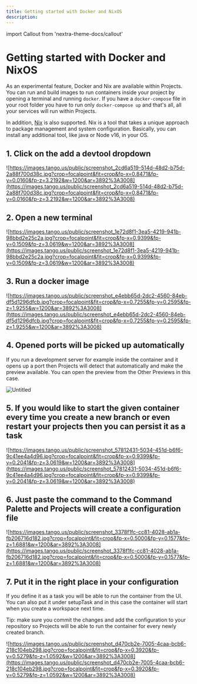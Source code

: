 ```yaml
---
title: Getting started with Docker and NixOS
description:
---
```


import Callout from 'nextra-theme-docs/callout'

# Getting started with Docker and NixOS

As an experimental feature, Docker and Nix are available within Projects. You can run and build images to run containers inside your project by opening a terminal and running `docker`. If you have a `docker-compose` file in your root folder you have to run only `docker-compose up` and that's all, all your services will run within Projects.

In addition, [Nix](https://nixos.org/) is also supported. Nix is a tool that takes a unique approach to package management and system configuration. Basically, you can install any additional tool, like java or Node v16, in your OS.

## 1. Click on the add a devtool dropdown

![https://images.tango.us/public/screenshot_2cd6a519-514d-48d2-b75d-2a88f700d38c.jpg?crop=focalpoint&fit=crop&fp-x=0.8471&fp-y=0.0160&fp-z=3.2192&w=1200&ar=3892%3A3008](https://images.tango.us/public/screenshot_2cd6a519-514d-48d2-b75d-2a88f700d38c.jpg?crop=focalpoint&fit=crop&fp-x=0.8471&fp-y=0.0160&fp-z=3.2192&w=1200&ar=3892%3A3008)

## 2. Open a new terminal

![https://images.tango.us/public/screenshot_1e72d8f1-3ea5-4219-941b-98bbd2e25c2a.jpg?crop=focalpoint&fit=crop&fp-x=0.9399&fp-y=0.1509&fp-z=3.0619&w=1200&ar=3892%3A3008](https://images.tango.us/public/screenshot_1e72d8f1-3ea5-4219-941b-98bbd2e25c2a.jpg?crop=focalpoint&fit=crop&fp-x=0.9399&fp-y=0.1509&fp-z=3.0619&w=1200&ar=3892%3A3008)

## 3. Run a docker image

![https://images.tango.us/public/screenshot_e4ebb65d-2dc2-4560-84eb-df5d1296dfcb.jpg?crop=focalpoint&fit=crop&fp-x=0.7255&fp-y=0.2595&fp-z=1.9255&w=1200&ar=3892%3A3008](https://images.tango.us/public/screenshot_e4ebb65d-2dc2-4560-84eb-df5d1296dfcb.jpg?crop=focalpoint&fit=crop&fp-x=0.7255&fp-y=0.2595&fp-z=1.9255&w=1200&ar=3892%3A3008)

## 4. Opened ports will be picked up automatically

If you run a development server for example inside the container and it opens up a port then Projects will detect that automatically and make the preview available. You can open the preview from the Other Previews in this case.

![Untitled](https://s3-us-west-2.amazonaws.com/secure.notion-static.com/3a225439-9c75-4f67-a1f6-5946a097e3d8/Untitled.jpg)

## 5. If you would like to start the given container every time you create a new branch or even restart your projects then you can persist it as a task

![https://images.tango.us/public/screenshot_57812431-5034-451d-b6f6-9c41ee4a4d96.jpg?crop=focalpoint&fit=crop&fp-x=0.9399&fp-y=0.2041&fp-z=3.0619&w=1200&ar=3892%3A3008](https://images.tango.us/public/screenshot_57812431-5034-451d-b6f6-9c41ee4a4d96.jpg?crop=focalpoint&fit=crop&fp-x=0.9399&fp-y=0.2041&fp-z=3.0619&w=1200&ar=3892%3A3008)

## 6. Just paste the command to the Command Palette and Projects will create a configuration file

![https://images.tango.us/public/screenshot_3378f1fc-cc81-4028-ab1a-fb206716d182.jpg?crop=focalpoint&fit=crop&fp-x=0.5000&fp-y=0.1577&fp-z=1.6881&w=1200&ar=3892%3A3008](https://images.tango.us/public/screenshot_3378f1fc-cc81-4028-ab1a-fb206716d182.jpg?crop=focalpoint&fit=crop&fp-x=0.5000&fp-y=0.1577&fp-z=1.6881&w=1200&ar=3892%3A3008)

## 7. Put it in the right place in your configuration

If you define it as a task you will be able to run the container from the UI. You can also put it under setupTask and in this case the container will start when you create a workspace next time.

<Callout>
Tip: make sure you commit the changes and add the configuration to your repository so Projects will be able to run the container for every newly created branch.
</Callout>

![https://images.tango.us/public/screenshot_d470cb2e-7005-4caa-bcb6-218c104eb298.jpg?crop=focalpoint&fit=crop&fp-x=0.3920&fp-y=0.5279&fp-z=1.0592&w=1200&ar=3892%3A3008](https://images.tango.us/public/screenshot_d470cb2e-7005-4caa-bcb6-218c104eb298.jpg?crop=focalpoint&fit=crop&fp-x=0.3920&fp-y=0.5279&fp-z=1.0592&w=1200&ar=3892%3A3008)